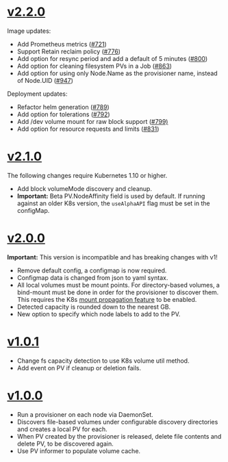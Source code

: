 # [v2.2.0](https://github.com/kubernetes-incubator/external-storage/releases/tag/local-volume-provisioner-v2.2.0)
Image updates:
* Add Prometheus metrics
  ([#721](https://github.com/kubernetes-incubator/external-storage/pull/721))
* Support Retain reclaim policy
  ([#776](https://github.com/kubernetes-incubator/external-storage/pull/776))
* Add option for resync period and add a default of 5 minutes
  ([#800](https://github.com/kubernetes-incubator/external-storage/pull/800))
* Add option for cleaning filesystem PVs in a Job
  ([#863](https://github.com/kubernetes-incubator/external-storage/pull/863))
* Add option for using only Node.Name as the provisioner name, instead of Node.UID ([#947](https://github.com/kubernetes-incubator/external-storage/pull/947))

Deployment updates:
* Refactor helm generation
  ([#789](https://github.com/kubernetes-incubator/external-storage/pull/789))
* Add option for tolerations
  ([#792](https://github.com/kubernetes-incubator/external-storage/pull/792))
* Add /dev volume mount for raw block support
  ([#799)](https://github.com/kubernetes-incubator/external-storage/pull/799)
* Add option for resource requests and limits
  ([#831](https://github.com/kubernetes-incubator/external-storage/pull/831))

# [v2.1.0](https://github.com/kubernetes-incubator/external-storage/releases/tag/local-volume-provisioner-v2.1.0)
The following changes require Kubernetes 1.10 or higher.
* Add block volumeMode discovery and cleanup.
* **Important:** Beta PV.NodeAffinity field is used by default. If running against an older K8s version,
  the `useAlphaAPI` flag must be set in the configMap.

# [v2.0.0](https://github.com/kubernetes-incubator/external-storage/releases/tag/local-volume-provisioner-v2.0.0)
**Important:** This version is incompatible and has breaking changes with v1!
* Remove default config, a configmap is now required.
* Configmap data is changed from json to yaml syntax.
* All local volumes must be mount points.  For directory-based volumes, a
  bind-mount must be done in order for the provisioner to discover them. This
  requires the K8s [mount propagation feature](https://kubernetes.io/docs/concepts/storage/volumes/#mount-propagation)
  to be enabled.
* Detected capacity is rounded down to the nearest GB.
* New option to specify which node labels to add to the PV.

# [v1.0.1](https://github.com/kubernetes-incubator/external-storage/releases/tag/local-volume-provisioner-bootstrap-v1.0.1)
* Change fs capacity detection to use K8s volume util method.
* Add event on PV if cleanup or deletion fails.

# [v1.0.0](https://github.com/kubernetes-incubator/external-storage/releases/tag/local-volume-provisioner-bootstrap-v1.0.0)
* Run a provisioner on each node via DaemonSet.
* Discovers file-based volumes under configurable discovery directories and creates a local PV for each.
* When PV created by the provisioner is released, delete file contents and delete PV, to be discovered again.
* Use PV informer to populate volume cache.
